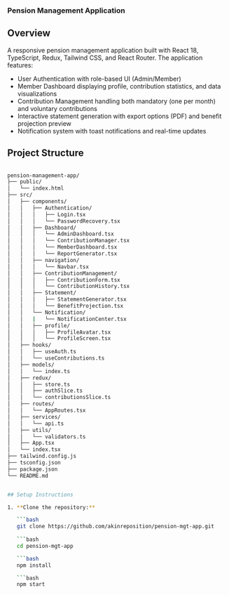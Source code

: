 ### Pension Management Application

## Overview
A responsive pension management application built with React 18, TypeScript, Redux, Tailwind CSS, and React Router. The application features:
- User Authentication with role-based UI (Admin/Member)
- Member Dashboard displaying profile, contribution statistics, and data visualizations
- Contribution Management handling both mandatory (one per month) and voluntary contributions
- Interactive statement generation with export options (PDF) and benefit projection preview
- Notification system with toast notifications and real-time updates

## Project Structure
```bash

pension-management-app/
├── public/
│   └── index.html
├── src/
│   ├── components/
│   │   ├── Authentication/
│   │   │   ├── Login.tsx
│   │   │   └── PasswordRecovery.tsx
│   │   ├── Dashboard/
│   │   │   └── AdminDashboard.tsx
│   │   │   └── ContributionManager.tsx
│   │   │   └── MemberDashboard.tsx
│   │   │   └── ReportGenerator.tsx
│   │   ├── navigation/
│   │   │   └── Navbar.tsx
│   │   ├── ContributionManagement/
│   │   │   ├── ContributionForm.tsx
│   │   │   └── ContributionHistory.tsx
│   │   ├── Statement/
│   │   │   ├── StatementGenerator.tsx
│   │   │   └── BenefitProjection.tsx
│   │   └── Notification/
│   │   |   └── NotificationCenter.tsx
│   │   ├── profile/
│   │   │   ├── ProfileAvatar.tsx
│   │   │   └── ProfileScreen.tsx
│   ├── hooks/
│   │   ├── useAuth.ts
│   │   └── useContributions.ts
│   ├── models/
│   │   └── index.ts
│   ├── redux/
│   │   ├── store.ts
│   │   ├── authSlice.ts
│   │   └── contributionsSlice.ts
│   ├── routes/
│   │   └── AppRoutes.tsx
│   ├── services/
│   │   └── api.ts
│   ├── utils/
│   │   └── validators.ts
│   ├── App.tsx
│   └── index.tsx
├── tailwind.config.js
├── tsconfig.json
├── package.json
└── README.md


## Setup Instructions

1. **Clone the repository:**

   ```bash
   git clone https://github.com/akinreposition/pension-mgt-app.git
   
   ```bash
   cd pension-mgt-app

   ```bash
   npm install

   ```bash
   npm start